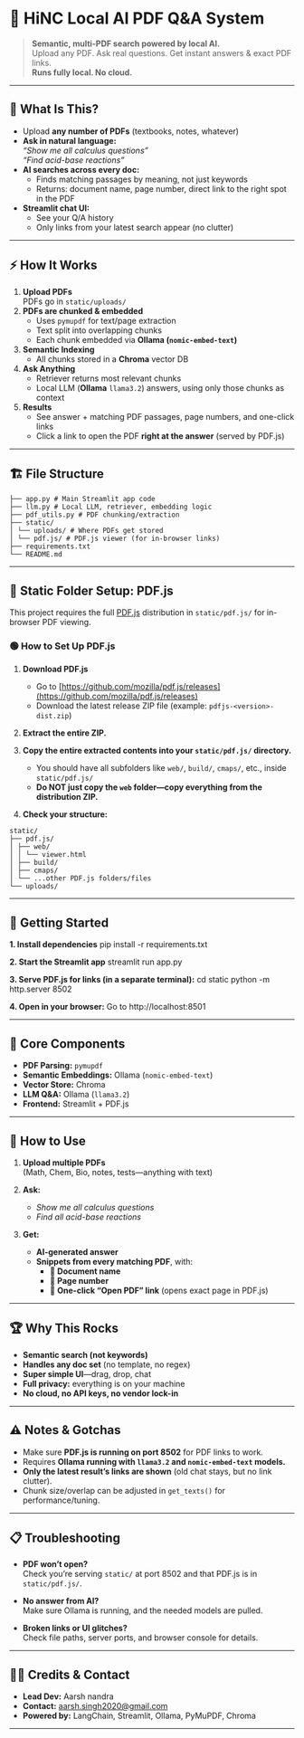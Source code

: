 # 🤖 HiNC Local AI PDF Q&A System

> **Semantic, multi-PDF search powered by local AI.**  
> Upload any PDF. Ask real questions. Get instant answers & exact PDF links.  
> **Runs fully local. No cloud.**

---

## 🚩 **What Is This?**

- Upload **any number of PDFs** (textbooks, notes, whatever)
- **Ask in natural language:**  
  _“Show me all calculus questions”_  
  _“Find acid-base reactions”_
- **AI searches across every doc:**  
  - Finds matching passages by meaning, not just keywords  
  - Returns: document name, page number, direct link to the right spot in the PDF
- **Streamlit chat UI:**  
  - See your Q/A history  
  - Only links from your latest search appear (no clutter)

---

## ⚡️ **How It Works**

1. **Upload PDFs**  
   PDFs go in `static/uploads/`
2. **PDFs are chunked & embedded**  
   - Uses `pymupdf` for text/page extraction  
   - Text split into overlapping chunks  
   - Each chunk embedded via **Ollama (`nomic-embed-text`)**
3. **Semantic Indexing**  
   - All chunks stored in a **Chroma** vector DB
4. **Ask Anything**  
   - Retriever returns most relevant chunks  
   - Local LLM (**Ollama** `llama3.2`) answers, using only those chunks as context
5. **Results**  
   - See answer + matching PDF passages, page numbers, and one-click links  
   - Click a link to open the PDF **right at the answer** (served by PDF.js)

---

## 🏗️ **File Structure**
```
├── app.py # Main Streamlit app code
├── llm.py # Local LLM, retriever, embedding logic
├── pdf_utils.py # PDF chunking/extraction
├── static/
│ └── uploads/ # Where PDFs get stored
│ └── pdf.js/ # PDF.js viewer (for in-browser links)
├── requirements.txt
└── README.md
```
---

## 📁 Static Folder Setup: PDF.js

This project requires the full [PDF.js](https://github.com/mozilla/pdf.js/) distribution in `static/pdf.js/` for in-browser PDF viewing.

### 🟢 How to Set Up PDF.js

1. **Download PDF.js**  
   - Go to [https://github.com/mozilla/pdf.js/releases](https://github.com/mozilla/pdf.js/releases)
   - Download the latest release ZIP file (example: `pdfjs-<version>-dist.zip`)

2. **Extract the entire ZIP.**

3. **Copy the entire extracted contents into your `static/pdf.js/` directory.**  
   - You should have all subfolders like `web/`, `build/`, `cmaps/`, etc., inside `static/pdf.js/`
   - **Do NOT just copy the `web` folder—copy everything from the distribution ZIP.**

4. **Check your structure:**  

```
static/
├── pdf.js/
│ ├── web/
│ │ └── viewer.html
│ ├── build/
│ ├── cmaps/
│ └── ...other PDF.js folders/files
└── uploads/
```

---

## 🚀 **Getting Started**

**1. Install dependencies**
pip install -r requirements.txt

**2. Start the Streamlit app**
streamlit run app.py

**3. Serve PDF.js for links (in a separate terminal):**
cd static
python -m http.server 8502

**4. Open in your browser:**
Go to http://localhost:8501

---

## 🧠 **Core Components**

- **PDF Parsing:** `pymupdf`
- **Semantic Embeddings:** Ollama (`nomic-embed-text`)
- **Vector Store:** Chroma
- **LLM Q&A:** Ollama (`llama3.2`)
- **Frontend:** Streamlit + PDF.js

---

## 💬 **How to Use**

1. **Upload multiple PDFs**  
   (Math, Chem, Bio, notes, tests—anything with text)

2. **Ask:**  
   - _Show me all calculus questions_  
   - _Find all acid-base reactions_

3. **Get:**  
   - **AI-generated answer**
   - **Snippets from every matching PDF**, with:
     - 📄 **Document name**
     - 📑 **Page number**
     - 🔗 **One-click “Open PDF” link** (opens exact page in PDF.js)

---

## 🏆 **Why This Rocks**

- **Semantic search (not keywords)**
- **Handles any doc set** (no template, no regex)
- **Super simple UI**—drag, drop, chat
- **Full privacy:** everything is on your machine
- **No cloud, no API keys, no vendor lock-in**

---

## ⚠️ **Notes & Gotchas**

- Make sure **PDF.js is running on port 8502** for PDF links to work.
- Requires **Ollama running with `llama3.2` and `nomic-embed-text` models.**
- **Only the latest result’s links are shown** (old chat stays, but no link clutter).
- Chunk size/overlap can be adjusted in `get_texts()` for performance/tuning.

---

## 📋 **Troubleshooting**

- **PDF won’t open?**  
  Check you’re serving `static/` at port 8502 and that PDF.js is in `static/pdf.js/`.

- **No answer from AI?**  
  Make sure Ollama is running, and the needed models are pulled.

- **Broken links or UI glitches?**  
  Check file paths, server ports, and browser console for details.

---

## 👨‍💻 **Credits & Contact**

- **Lead Dev:** Aarsh nandra
- **Contact:** aarsh.singh2020@gmail.com
- **Powered by:** LangChain, Streamlit, Ollama, PyMuPDF, Chroma

---

